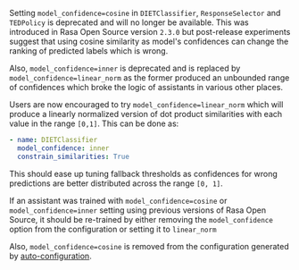 Setting `model_confidence=cosine` in `DIETClassifier`, `ResponseSelector` and `TEDPolicy` is deprecated and will no longer be available. This was introduced in Rasa Open Source version `2.3.0` but post-release experiments suggest that using cosine similarity as model's confidences can change the ranking of predicted labels which is wrong.

Also, `model_confidence=inner` is deprecated and is replaced by `model_confidence=linear_norm` as the former produced an unbounded range of confidences which broke the logic of assistants in various other places.

Users are now encouraged to try `model_confidence=linear_norm` which will produce a linearly normalized version of dot product similarities with each value in the range `[0,1]`. This can be done as:
```yaml
- name: DIETClassifier
  model_confidence: inner
  constrain_similarities: True
```
This should ease up tuning fallback thresholds as confidences for wrong predictions are better distributed across the range `[0, 1]`.

If an assistant was trained with `model_confidence=cosine` or `model_confidence=inner` setting using previous versions of Rasa Open Source, it should be
re-trained by either removing the `model_confidence` option from the configuration or setting it to `linear_norm`

Also, `model_confidence=cosine` is removed from the configuration generated by [auto-configuration](model-configuration.mdx#suggested-config).
